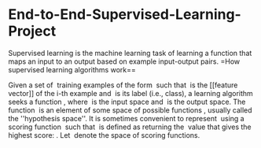 # End-to-End-Supervised-Learning-Project
Supervised learning is the machine learning task of learning a function that maps an input to an output based on example input-output pairs.
=How supervised learning algorithms work==

Given a set of <math>N</math> training examples of the form <math>\{(x_1, y_1), ..., (x_N,\; y_N)\}</math> such that <math>x_i</math> is the [[feature vector]] of the i-th example and <math>y_i</math> is its label (i.e., class), a learning algorithm seeks a function <math>g: X \to Y</math>, where <math>X</math> is the input space and
<math>Y</math> is the output space.  The function <math>g</math> is an element of some space of possible functions <math>G</math>, usually called the ''hypothesis space''.  It is sometimes convenient to
represent <math>g</math> using a scoring function <math>f: X \times Y \to \mathbb{R}</math> such that <math>g</math> is defined as returning the <math>y</math> value that gives the highest score: <math>g(x) = \underset{y}{\arg\max} \; f(x,y)</math>.  Let <math>F</math> denote the space of scoring functions.
